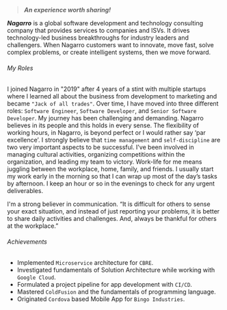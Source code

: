 <!-- About Organization -->
> ***An experience worth sharing!***

***Nagarro*** is a global software development and technology consulting company that provides services to companies and ISVs. It drives technology-led business breakthroughs for industry leaders and challengers. When Nagarro customers want to innovate, move fast, solve complex problems, or create intelligent systems, then we move forward.
<!-- End About Organization -->

<!-- Key Roles -->
<!-- ExperienceKey -->
###### My Roles
<!-- ResumeKey -->
I joined Nagarro in "2019" after 4 years of a stint with multiple startups where I learned all about the business from development to marketing and became `"Jack of all trades"`. Over time, I have moved into three different roles: `Software Engineer`, `Software Developer`, and `Senior Software Developer`. My journey has been challenging and demanding. Nagarro believes in its people and this holds in every sense. The flexibility of working hours, in Nagarro, is beyond perfect or I would rather say ‘par excellence’. I strongly believe that `time management` and `self-discipline` are two very important aspects to be successful. I've been involved in managing cultural activities, organizing competitions within the organization, and leading my team to victory. Work-life for me means juggling between the workplace, home, family, and friends. I usually start my work early in the morning so that I can wrap up most of the day’s tasks by afternoon. I keep an hour or so in the evenings to check for any urgent deliverables.

I'm a strong believer in communication. “It is difficult for others to sense your exact situation, and instead of just reporting your problems, it is better to share daily activities and challenges. And, always be thankful for others at the workplace.”
<!-- EndResumeKey -->
<!-- EndExperienceKey -->
<!-- End Key Roles -->

<!-- Key Achievements -->
###### Achievements
<!-- CVKey -->
- Implemented `Microservice` architecture for `CBRE`.
- Investigated fundamentals of Solution Architecture while working with `Google Cloud`.
- Formulated a project pipeline for app development with `CI/CD`.
- Mastered `ColdFusion` and the fundamentals of programming language.
- Originated `Cordova` based Mobile App for `Bingo Industries`.
<!-- EndCVKey -->
<!-- End Achievements -->